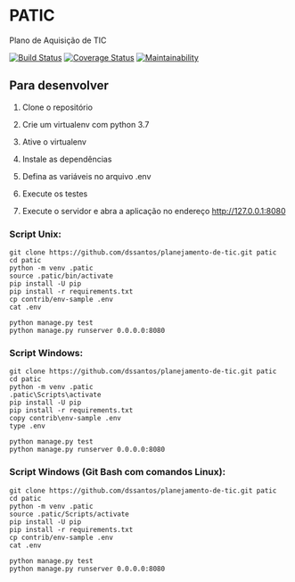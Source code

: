 # PATIC

Plano de Aquisição de TIC

[![Build Status](https://travis-ci.org/dssantos/planejamento-de-tic.svg?branch=master)](https://travis-ci.org/dssantos/planejamento-de-tic)
[![Coverage Status](https://coveralls.io/repos/github/dssantos/planejamento-de-tic/badge.svg?branch=master)](https://coveralls.io/github/dssantos/planejamento-de-tic?branch=master)
[![Maintainability](https://api.codeclimate.com/v1/badges/d37f8f1beb8822511efb/maintainability)](https://codeclimate.com/github/dssantos/planejamento-de-tic/maintainability)

## Para desenvolver

1. Clone o repositório
2. Crie um virtualenv com python 3.7
3. Ative o virtualenv
4. Instale as dependências
5. Defina as variáveis no arquivo .env

6. Execute os testes
7. Execute o servidor e abra a aplicação no endereço http://127.0.0.1:8080

### Script Unix:
```console
git clone https://github.com/dssantos/planejamento-de-tic.git patic
cd patic
python -m venv .patic
source .patic/bin/activate
pip install -U pip
pip install -r requirements.txt
cp contrib/env-sample .env
cat .env

python manage.py test
python manage.py runserver 0.0.0.0:8080
```

### Script Windows:
```console
git clone https://github.com/dssantos/planejamento-de-tic.git patic
cd patic
python -m venv .patic
.patic\Scripts\activate
pip install -U pip
pip install -r requirements.txt
copy contrib\env-sample .env
type .env

python manage.py test
python manage.py runserver 0.0.0.0:8080
```

### Script Windows (Git Bash com comandos Linux):
```console
git clone https://github.com/dssantos/planejamento-de-tic.git patic
cd patic
python -m venv .patic
source .patic/Scripts/activate
pip install -U pip
pip install -r requirements.txt
cp contrib/env-sample .env
cat .env

python manage.py test
python manage.py runserver 0.0.0.0:8080
```